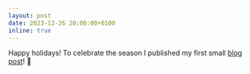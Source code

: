```yaml
---
layout: post
date: 2023-12-26 20:00:00+0100
inline: true
---
```


Happy holidays! To celebrate the season I published my first small [blog post](/blog/2023/primes_for_xmas/)! :gift: